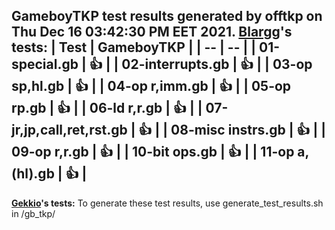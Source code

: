 GameboyTKP test results generated by offtkp on Thu Dec 16 03:42:30 PM EET 2021.
**[Blargg](https://github.com/gblargg)'s tests:**
| Test | GameboyTKP |
| -- | -- |
| 01-special.gb | :+1: |
| 02-interrupts.gb | :+1: |
| 03-op sp,hl.gb | :+1: |
| 04-op r,imm.gb | :+1: |
| 05-op rp.gb | :+1: |
| 06-ld r,r.gb | :+1: |
| 07-jr,jp,call,ret,rst.gb | :+1: |
| 08-misc instrs.gb | :+1: |
| 09-op r,r.gb | :+1: |
| 10-bit ops.gb | :+1: |
| 11-op a,(hl).gb | :+1: |
-----
**[Gekkio](https://github.com/Gekkio)'s tests:**
To generate these test results, use generate_test_results.sh in /gb_tkp/
